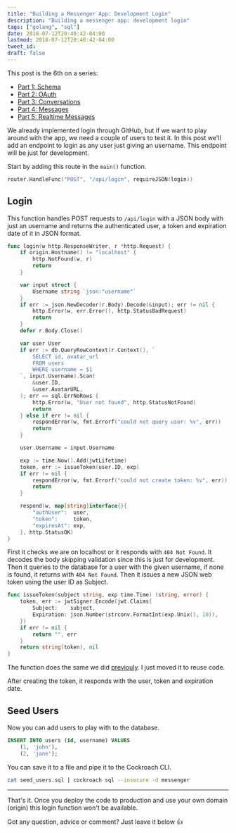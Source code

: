 ```yaml
---
title: "Building a Messenger App: Development Login"
description: "Building a messenger app: development login"
tags: ["golang", "sql"]
date: 2018-07-12T20:40:42-04:00
lastmod: 2018-07-12T20:40:42-04:00
tweet_id:
draft: false
---
```


This post is the 6th on a series:

- [Part 1: Schema](/posts/go-messenger-schema/)
- [Part 2: OAuth](/posts/go-messenger-oauth/)
- [Part 3: Conversations](/posts/go-messenger-conversations/)
- [Part 4: Messages](/posts/go-messenger-messages/)
- [Part 5: Realtime Messages](/posts/go-messenger-realtime-messages/)

We already implemented login through GitHub, but if we want to play around with the app, we need a couple of users to test it. In this post we'll add an endpoint to login as any user just giving an username. This endpoint will be just for development.

Start by adding this route in the `main()` function.

```go
router.HandleFunc("POST", "/api/login", requireJSON(login))
```

## Login

This function handles POST requests to `/api/login` with a JSON body with just an username and returns the authenticated user, a token and expiration date of it in JSON format.

```go
func login(w http.ResponseWriter, r *http.Request) {
	if origin.Hostname() != "localhost" {
		http.NotFound(w, r)
		return
	}

	var input struct {
		Username string `json:"username"`
	}
	if err := json.NewDecoder(r.Body).Decode(&input); err != nil {
		http.Error(w, err.Error(), http.StatusBadRequest)
		return
	}
	defer r.Body.Close()

	var user User
	if err := db.QueryRowContext(r.Context(), `
		SELECT id, avatar_url
		FROM users
		WHERE username = $1
	`, input.Username).Scan(
		&user.ID,
		&user.AvatarURL,
	); err == sql.ErrNoRows {
		http.Error(w, "User not found", http.StatusNotFound)
		return
	} else if err != nil {
		respondError(w, fmt.Errorf("could not query user: %v", err))
		return
	}

	user.Username = input.Username

	exp := time.Now().Add(jwtLifetime)
	token, err := issueToken(user.ID, exp)
	if err != nil {
		respondError(w, fmt.Errorf("could not create token: %v", err))
		return
	}

	respond(w, map[string]interface{}{
		"authUser":  user,
		"token":     token,
		"expiresAt": exp,
	}, http.StatusOK)
}
```

First it checks we are on localhost or it responds with `404 Not Found`.
It decodes the body skipping validation since this is just for development. Then it queries to the database for a user with the given username, if none is found, it returns with `404 Not Found`. Then it issues a new JSON web token using the user ID as Subject.

```go
func issueToken(subject string, exp time.Time) (string, error) {
	token, err := jwtSigner.Encode(jwt.Claims{
		Subject:    subject,
		Expiration: json.Number(strconv.FormatInt(exp.Unix(), 10)),
	})
	if err != nil {
		return "", err
	}
	return string(token), nil
}
```

The function does the same we did [previouly](/posts/go-messenger-oauth/). I just moved it to reuse code.

After creating the token, it responds with the user, token and expiration date.

## Seed Users

Now you can add users to play with to the database.

```sql
INSERT INTO users (id, username) VALUES
    (1, 'john'),
    (2, 'jane');
```

You can save it to a file and pipe it to the Cockroach CLI.

```bash
cat seed_users.sql | cockroach sql --insecure -d messenger
```
---

That's it. Once you deploy the code to production and use your own domain (origin) this login function won't be available.

Got any question, advice or comment? Just leave it below 👍
